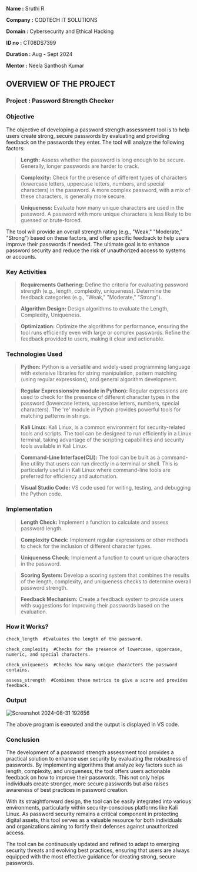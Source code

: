 **Name     :** Sruthi R

**Company  :** CODTECH IT SOLUTIONS

**Domain   :** Cybersecurity and Ethical Hacking

**ID no    :** CT08DS7399

**Duration :** Aug - Sept 2024

**Mentor   :** Neela Santhosh Kumar


## OVERVIEW OF THE PROJECT


### Project : Password Strength Checker


### Objective

The objective of developing a password strength assessment tool is to help users create strong, secure passwords by evaluating and providing feedback on the passwords they enter. The tool will analyze the following factors:

>**Length:** Assess whether the password is long enough to be secure. Generally, longer passwords are harder to crack.

>**Complexity:** Check for the presence of different types of characters (lowercase letters, uppercase letters, numbers, and special characters) in the password. A more complex password, with a mix of these characters, is generally more secure.

>**Uniqueness:** Evaluate how many unique characters are used in the password. A password with more unique characters is less likely to be guessed or brute-forced.

The tool will provide an overall strength rating (e.g., "Weak," "Moderate," "Strong") based on these factors, and offer specific feedback to help users improve their passwords if needed. The ultimate goal is to enhance password security and reduce the risk of unauthorized access to systems or accounts.


### Key Activities

>**Requirements Gathering:** Define the criteria for evaluating password strength (e.g., length, complexity, uniqueness). Determine the feedback categories (e.g., "Weak," "Moderate," "Strong").

>**Algorithm Design:** Design algorithms to evaluate the Length, Complexity, Uniqueness.

>**Optimization:** Optimize the algorithms for performance, ensuring the tool runs efficiently even with large or complex passwords. Refine the feedback provided to users, making it clear and actionable.


### Technologies Used

>**Python:** Python is a versatile and widely-used programming language with extensive libraries for string manipulation, pattern matching (using regular expressions), and general algorithm development.

>**Regular Expressions(re module in Python):** Regular expressions are used to check for the presence of different character types in the password (lowercase letters, uppercase letters, numbers, special characters). The 're' module in Python provides powerful tools for matching patterns in strings.
       
>**Kali Linux:** Kali Linux, is a common environment for security-related tools and scripts. The tool can be designed to run efficiently in a Linux terminal, taking advantage of the scripting capabilities and security tools available in Kali Linux.

>**Command-Line Interface(CLI):** The tool can be built as a command-line utility that users can run directly in a terminal or shell. This is particularly useful in Kali Linux where command-line tools are preferred for efficiency and automation.

>**Visual Studio Code:** VS code used for writing, testing, and debugging the Python code.


### Implementation

>**Length Check:** Implement a function to calculate and assess password length.

>**Complexity Check:** Implement regular expressions or other methods to check for the inclusion of different character types.

>**Uniqueness Check:** Implement a function to count unique characters in the password.

>**Scoring System:** Develop a scoring system that combines the results of the length, complexity, and uniqueness checks to determine overall password strength.

>**Feedback Mechanism:** Create a feedback system to provide users with suggestions for improving their passwords based on the evaluation.


### How it Works?

    check_length  #Evaluates the length of the password.

    check_complexity  #Checks for the presence of lowercase, uppercase, numeric, and special characters.

    check_uniqueness  #Checks how many unique characters the password contains.

    assess_strength  #Combines these metrics to give a score and provides feedback.


### Output

![Screenshot 2024-08-31 192656](https://github.com/user-attachments/assets/1819240e-143c-426d-b53b-50efcc3d731f)

The above program is executed and the output is displayed in VS code.


### Conclusion

The development of a password strength assessment tool provides a practical solution to enhance user security by evaluating the robustness of passwords. By implementing algorithms that analyze key factors such as length, complexity, and uniqueness, the tool offers users actionable feedback on how to improve their passwords. This not only helps individuals create stronger, more secure passwords but also raises awareness of best practices in password creation.

With its straightforward design, the tool can be easily integrated into various environments, particularly within security-conscious platforms like Kali Linux. As password security remains a critical component in protecting digital assets, this tool serves as a valuable resource for both individuals and organizations aiming to fortify their defenses against unauthorized access.

The tool can be continuously updated and refined to adapt to emerging security threats and evolving best practices, ensuring that users are always equipped with the most effective guidance for creating strong, secure passwords.
